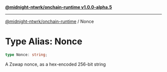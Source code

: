 [**@midnight-ntwrk/onchain-runtime v1.0.0-alpha.5**](../README.md)

***

[@midnight-ntwrk/onchain-runtime](../globals.md) / Nonce

# Type Alias: Nonce

```ts
type Nonce: string;
```

A Zswap nonce, as a hex-encoded 256-bit string
